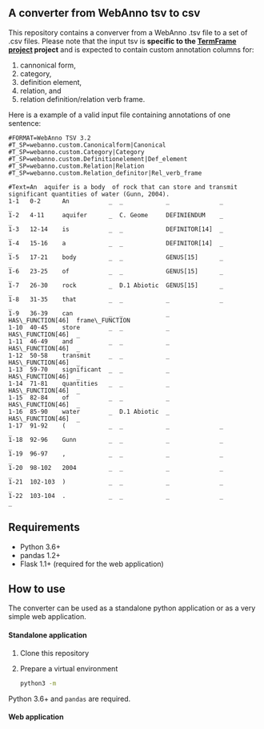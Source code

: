 ## A converter from WebAnno tsv to csv

This repository contains a converver from a WebAnno .tsv file to a set of .csv files.
Please note that the input tsv is **specific to the [TermFrame project](https://termframe.ff.uni-lj.si/) project** and is expected to contain custom annotation columns for:

1.  cannonical form,
2.  category,
3.  definition element,
4.  relation, and
5.  relation definition/relation verb frame.

Here is a example of a valid input file containing annotations of one sentence:

```
#FORMAT=WebAnno TSV 3.2
#T_SP=webanno.custom.Canonicalform|Canonical
#T_SP=webanno.custom.Category|Category
#T_SP=webanno.custom.Definitionelement|Def_element
#T_SP=webanno.custom.Relation|Relation
#T_SP=webanno.custom.Relation_definitor|Rel_verb_frame

#Text=An  aquifer is a body  of rock that can store and transmit significant quantities of water (Gunn, 2004).
1-1   0-2      An           _  _            _              _                  _                
1-2   4-11     aquifer      _  C. Geome     DEFINIENDUM    _                  _                
1-3   12-14    is           _  _            DEFINITOR[14]  _                  _                
1-4   15-16    a            _  _            DEFINITOR[14]  _                  _                
1-5   17-21    body         _  _            GENUS[15]      _                  _                
1-6   23-25    of           _  _            GENUS[15]      _                  _                
1-7   26-30    rock         _  D.1 Abiotic  GENUS[15]      _                  _                
1-8   31-35    that         _  _            _              _                  _                
1-9   36-39    can          _  _            _              HAS\_FUNCTION[46]  frame\_FUNCTION  
1-10  40-45    store        _  _            _              HAS\_FUNCTION[46]  _                
1-11  46-49    and          _  _            _              HAS\_FUNCTION[46]  _                
1-12  50-58    transmit     _  _            _              HAS\_FUNCTION[46]  _                
1-13  59-70    significant  _  _            _              HAS\_FUNCTION[46]  _                
1-14  71-81    quantities   _  _            _              HAS\_FUNCTION[46]  _                
1-15  82-84    of           _  _            _              HAS\_FUNCTION[46]  _                
1-16  85-90    water        _  D.1 Abiotic  _              HAS\_FUNCTION[46]  _                
1-17  91-92    (            _  _            _              _                  _                
1-18  92-96    Gunn         _  _            _              _                  _                
1-19  96-97    ,            _  _            _              _                  _                
1-20  98-102   2004         _  _            _              _                  _                
1-21  102-103  )            _  _            _              _                  _                
1-22  103-104  .            _  _            _              _                  _                
```


## Requirements

-  Python 3.6+
-  pandas 1.2+
-  Flask 1.1+ (required for the web application)

## How to use

The converter can be used as a standalone python application or as a very simple web application.


#### Standalone application

1. Clone this repository

1. Prepare a virtual environment
    ```bash
    python3 -m
    ```

Python 3.6+ and `pandas` are required.


#### Web application
